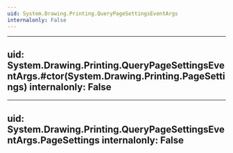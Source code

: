 ```yaml
---
uid: System.Drawing.Printing.QueryPageSettingsEventArgs
internalonly: False
---
```


---
uid: System.Drawing.Printing.QueryPageSettingsEventArgs.#ctor(System.Drawing.Printing.PageSettings)
internalonly: False
---

---
uid: System.Drawing.Printing.QueryPageSettingsEventArgs.PageSettings
internalonly: False
---
